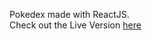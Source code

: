 Pokedex made with ReactJS.<br/>
Check out the Live Version <a href="https://cranky-ptolemy-0a55b4.netlify.com" target="_blank">here</a>

